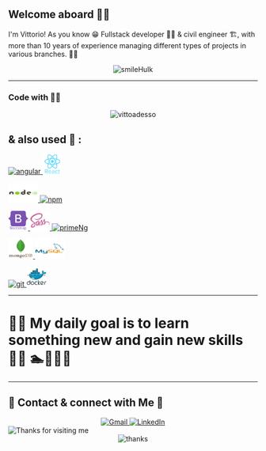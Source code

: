 ## Welcome aboard 👩‍🚀
I'm Vittorio! As you know 😁 Fullstack developer 👨‍💻 & civil engineer 🏗️, with more than 10 years of experience managing different types of projects in various branches. 🦾🌱

<div align="center">
   <img alt="smileHulk" src="https://user-images.githubusercontent.com/78548192/172897501-615a8143-93e2-46ce-9353-c7b9e6f3e7bd.gif"/>
</div>

---

<h3 align="left"> Code with 👨‍💻 </h3>

<div  align="center">
   <img src="https://github-readme-stats.vercel.app/api/top-langs?username=vittoadesso&show_icons=true&locale=en&layout=compact" alt="vittoadesso" />
</div>

## & also used 👀 : 

<p align="left"> <a href="https://angular.io" target="_blank" rel="noreferrer"> <img src="https://angular.io/assets/images/logos/angular/angular.svg" alt="angular" width="40" height="40"/> </a> <a href="https://reactjs.org/" target="_blank" rel="noreferrer"> <img src="https://raw.githubusercontent.com/devicons/devicon/master/icons/react/react-original-wordmark.svg" alt="react" width="40" height="40"/> </a> 

<a href="https://nodejs.org" target="_blank" rel="noreferrer"> <img src="https://raw.githubusercontent.com/devicons/devicon/master/icons/nodejs/nodejs-original-wordmark.svg" alt="nodejs" width="60" height="40"/> </a> <a href="https://www.npmjs.com/" target="_blank" rel="noreferrer"> <img src="https://cdn.rawgit.com/standard/standard/master/docs/logos/npm.png" alt="npm" width="40" height="20"/> </a> 

<a href="https://getbootstrap.com" target="_blank" rel="noreferrer"> <img src="https://raw.githubusercontent.com/devicons/devicon/master/icons/bootstrap/bootstrap-plain-wordmark.svg" alt="bootstrap" width="40" height="40"/> </a> <a href="https://sass-lang.com" target="_blank" rel="noreferrer"> <img src="https://raw.githubusercontent.com/devicons/devicon/master/icons/sass/sass-original.svg" alt="sass" width="40" height="40"/> </a> <a href="https://www.primefaces.org/" target="_blank" rel="noreferrer"> <img src="https://user-images.githubusercontent.com/78548192/172892573-31e9a2cd-a0d9-4066-9837-6124c9ed2cd1.png" alt="primeNg" width="40" height="40"/> </a> 
   
<a href="https://www.mongodb.com/" target="_blank" rel="noreferrer"> <img src="https://raw.githubusercontent.com/devicons/devicon/master/icons/mongodb/mongodb-original-wordmark.svg" alt="mongodb" width="50" height="40"/> </a> <a href="https://www.mysql.com/" target="_blank" rel="noreferrer"> <img src="https://raw.githubusercontent.com/devicons/devicon/master/icons/mysql/mysql-original-wordmark.svg" alt="mysql" width="60" height="40"/> </a> 

<a href="https://git-scm.com/" target="_blank" rel="noreferrer"> <img src="https://www.vectorlogo.zone/logos/git-scm/git-scm-icon.svg" alt="git" width="40" height="40"/> </a> <a href="https://www.docker.com/" target="_blank" rel="noreferrer"> <img src="https://raw.githubusercontent.com/devicons/devicon/master/icons/docker/docker-original-wordmark.svg" alt="docker" width="40" height="40"/> </a>   

--- 

   # 👨‍💻 My daily goal is to learn something new and gain new skills 👨‍💻 🏊🏋️‍♀️🚴
   
---

## 🔗 Contact & connect with Me 🔗

<div align="center">
  <a href="mailto:adessovittorio8@gmail.com">
      <img alt="Gmail" src="https://img.shields.io/badge/Gmail-D14836?style=for-the-badge&logo=gmail&logoColor=white" />
  </a>
  <a href="https://www.linkedin.com/in/vittorioAdesso/" target="_blank">
      <img alt="LinkedIn" src="https://img.shields.io/badge/linkedin%20-%230077B5.svg?&style=for-the-badge&logo=linkedin&logoColor=white"/>
  </a>
</div> 


<img height="120" alt="Thanks for visiting me" width="100%" src="https://raw.githubusercontent.com/BrunnerLivio/brunnerlivio/master/images/marquee.svg" />

<div align="center">
   <img alt="thanks" src="https://user-images.githubusercontent.com/78548192/172897165-136a03ee-712c-4b0d-9638-40f0c43b5135.gif"/>
</div>

 
